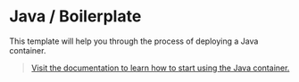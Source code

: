 # Java / Boilerplate

This template will help you through the process of deploying a Java container.

> [Visit the documentation to learn how to start using the Java container.](http://wedeploy.com/docs/other/)
